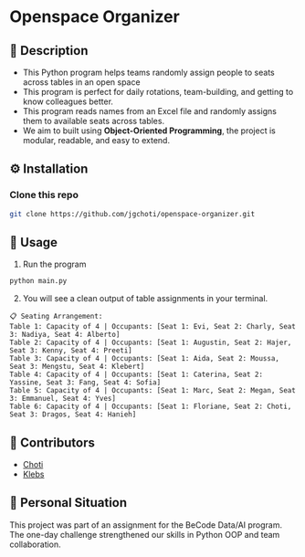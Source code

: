 # Openspace Organizer

## 💬 Description

- This Python program helps teams randomly assign people to seats across tables in an open space
- This program is perfect for daily rotations, team-building, and getting to know colleagues better.
- This program reads names from an Excel file and randomly assigns them to available seats across tables.
- We aim to built using **Object-Oriented Programming**, the project is modular, readable, and easy to extend.

## ⚙️ Installation

### Clone this repo

```bash
git clone https://github.com/jgchoti/openspace-organizer.git
```

## 🚀 Usage

1. Run the program

```bash
python main.py
```

2. You will see a clean output of table assignments in your terminal.

```
📋 Seating Arrangement:
Table 1: Capacity of 4 | Occupants: [Seat 1: Evi, Seat 2: Charly, Seat 3: Nadiya, Seat 4: Alberto]
Table 2: Capacity of 4 | Occupants: [Seat 1: Augustin, Seat 2: Hajer, Seat 3: Kenny, Seat 4: Preeti]
Table 3: Capacity of 4 | Occupants: [Seat 1: Aida, Seat 2: Moussa, Seat 3: Mengstu, Seat 4: Klebert]
Table 4: Capacity of 4 | Occupants: [Seat 1: Caterina, Seat 2: Yassine, Seat 3: Fang, Seat 4: Sofia]
Table 5: Capacity of 4 | Occupants: [Seat 1: Marc, Seat 2: Megan, Seat 3: Emmanuel, Seat 4: Yves]
Table 6: Capacity of 4 | Occupants: [Seat 1: Floriane, Seat 2: Choti, Seat 3: Dragos, Seat 4: Hanieh]
```

## 👥 Contributors

- [Choti](https://github.com/jgchoti)
- [Klebs](https://github.com/lkseier)

## 💬 Personal Situation

This project was part of an assignment for the BeCode Data/AI program. The one-day challenge strengthened our skills in Python OOP and team collaboration.
